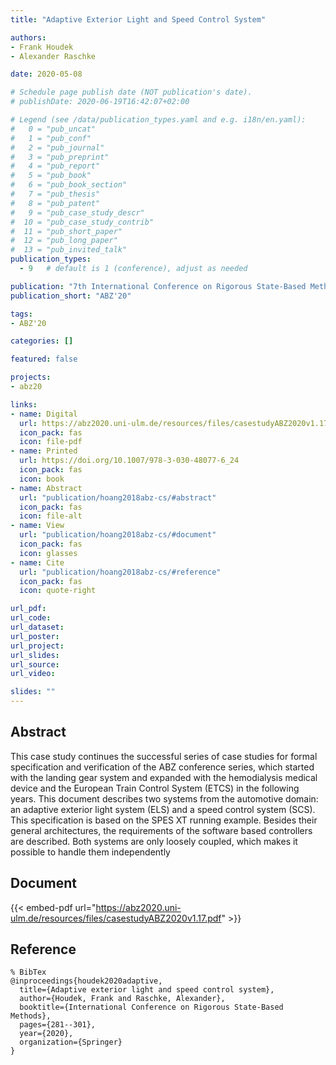 ```yaml
---
title: "Adaptive Exterior Light and Speed Control System"

authors:
- Frank Houdek
- Alexander Raschke

date: 2020-05-08

# Schedule page publish date (NOT publication's date).
# publishDate: 2020-06-19T16:42:07+02:00

# Legend (see /data/publication_types.yaml and e.g. i18n/en.yaml): 
#   0 = "pub_uncat"
#   1 = "pub_conf"
#   2 = "pub_journal"
#   3 = "pub_preprint"
#   4 = "pub_report"
#   5 = "pub_book"
#   6 = "pub_book_section"
#   7 = "pub_thesis"
#   8 = "pub_patent"
#   9 = "pub_case_study_descr"
#  10 = "pub_case_study_contrib"
#  11 = "pub_short_paper"
#  12 = "pub_long_paper"
#  13 = "pub_invited_talk"
publication_types:
  - 9   # default is 1 (conference), adjust as needed

publication: "7th International Conference on Rigorous State-Based Methods (ABZ'20)"
publication_short: "ABZ'20"

tags:
- ABZ'20

categories: []

featured: false

projects:
- abz20

links:
- name: Digital
  url: https://abz2020.uni-ulm.de/resources/files/casestudyABZ2020v1.17.pdf
  icon_pack: fas
  icon: file-pdf
- name: Printed
  url: https://doi.org/10.1007/978-3-030-48077-6_24
  icon_pack: fas
  icon: book
- name: Abstract
  url: "publication/hoang2018abz-cs/#abstract"
  icon_pack: fas
  icon: file-alt
- name: View
  url: "publication/hoang2018abz-cs/#document"
  icon_pack: fas
  icon: glasses
- name: Cite
  url: "publication/hoang2018abz-cs/#reference"
  icon_pack: fas
  icon: quote-right

url_pdf:
url_code:
url_dataset:
url_poster:
url_project:
url_slides:
url_source:
url_video:

slides: ""
---
```


## Abstract

This case study continues the successful series of case studies for formal specification and verification of the ABZ conference series, which started with the landing gear system and expanded with the hemodialysis medical device and the European Train Control System (ETCS) in the following years. This document describes two systems from the automotive domain: an adaptive exterior light system (ELS) and a speed control system (SCS). This specification is based on the SPES XT running example. Besides their general architectures, the requirements of the software based controllers are described. Both systems are only loosely coupled, which makes it possible to handle them independently

## Document

{{< embed-pdf url="https://abz2020.uni-ulm.de/resources/files/casestudyABZ2020v1.17.pdf" >}}

## Reference

~~~
% BibTex
@inproceedings{houdek2020adaptive,
  title={Adaptive exterior light and speed control system},
  author={Houdek, Frank and Raschke, Alexander},
  booktitle={International Conference on Rigorous State-Based Methods},
  pages={281--301},
  year={2020},
  organization={Springer}
}
~~~
